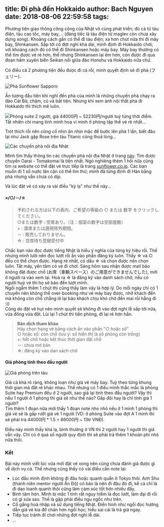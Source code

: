 title: Đi phà đến Hokkaido
author: Bach Nguyen
date: 2018-08-06 22:59:58
tags:
---
Phương tiện giao thông công cộng của Nhật vô cùng phát triển; đủ cả từ tàu điện, tàu cao tốc, máy bay,... (đáng tiếc là tàu điện từ maglev còn chưa xây dựng xong). Khoảng cách gần có thể đi tàu điện; xa hơn chút nữa thì đi máy bay, Shinkansen. Sắp tới có đợt nghỉ khá dài, mình định đi Hokkaido chơi; với khoảng cách đó có thể đi Shinkansen hoặc máy bay. Máy bay thường có thể tìm được vé rẻ hơn, thế nhưng Shinkansen lại êm hơn, còn được đi qua đoạn hầm xuyên biển Seikan nối giữa đảo Honshu và Hokkaido nữa chứ. 

Có điều cả 2 phương tiện đều được đi cả rồi, mình quyết định sẽ đi phà (フェリー).

![Phà Sunflower Sapporo](https://i.imgur.com/4HvOfNp.jpg)

<!-- more -->

Ấn tượng đầu tiên khi nghĩ đến phà của mình là những chuyến phà chạy ra đảo Cát Bà; chậm, cũ và bất tiện. Nhưng khi xem ảnh nội thất phà đi Hokkaido thì thích mê luôn.

![Phòng suite 2 người, giá 44000円 ~ 52230円/người tuỳ từng thời điểm. Tất nhiên chỉ mang tính minh hoạ vì mình ở phòng tập thể vé rẻ nhất...](https://i.imgur.com/aPrgJiQ.jpg) 

Trót thích rồi nên cũng cố nhịn ăn nhịn mặc để bước lên phà 1 lần, biết đâu lại như Jack gặp Rose trên tàu Titanic cũng thoả lòng...

![Các chuyến phà nội địa Nhật](https://i.imgur.com/q1kjaie.gif)

Mình tìm thấy thông tin các chuyến phà nội địa Nhật ở trang [này](https://www.japan-guide.com/e/e2355.html). Tìm được chuyến Oarai - Tomakomai là tiện nhất. Ngó nghiêng thêm 1 hồi nữa cũng tìm ra website có thể đặt vé trực tiếp là trang [sunflower.co.jp](https://www.sunflower.co.jp). Các bạn muốn đi 1 số nước lân cận có thể tìm thử; mình đã từng định đi Hàn bằng phà nhưng vẫn chưa có dịp.

Và lúc đặt vé có xảy ra vài điều "kỳ lạ" như thế này... 

#### ×/○/－/☆

> 予約される方は以下の表内、ご希望の等級の ○ または 数字 をクリックしてください。<br/>
○または数字	: 空席あり。（注：個室の数字は空部屋数）<br/>
×	: 満席または適用除外期間。<br/>
－	: 販売しておりません。<br/>
☆	: 空席待ち登録受付中

Chắc bạn nào đọc được tiếng Nhật là hiểu ý nghĩa của từng ký hiệu rồi. Thế nhưng mình lười nên đọc lướt rồi ấn vào phần đăng ký luôn. Thấy ☆ và ○ đều có thể chọn được. Hạng rẻ nhất, có dấu ☆ và chọn được nên chọn luôn. Tắt máy, yên tâm có vé đi chơi. Sáng hôm sau nhận được mail báo không đặt được chỗ (お席（車輌スペース）のご用意ができませんでした), mới ớ người ra vào xem lại. Hoá ra ☆ là đăng ký vào danh sách chờ, nếu có người huỷ vé thì họ sẽ báo đến lượt mình.<br/>
Ngồi ngẫm thêm 1 chút thì cũng thấy làm vậy là hợp lý. Do mỗi ngày chỉ có 1 chuyến nên không thể over-booking như vé máy bay được, nhỡ khách đến mà không còn chỗ chẳng lẽ lại bảo khách chịu khó chờ đến mai rồi hẵng đi :))<br/>
Cũng do đặt vé hụt nên mình quyết sẽ không đi vào đợt nghỉ lễ sắp tới nữa, vừa đông vừa đắt. Lùi lại 1 chút thì tiền phòng, đi lại rẻ hơn hẳn.

> **Bản dịch tham khảo**<br/>
Hãy chọn hạng vé bằng cách ấn vào phần "○ hoặc số"<br/>
○ hoặc số: còn chỗ (lưu ý: số hiển thị là số phòng còn trống)<br/>
×: hết chỗ hoặc kết thúc thời gian đặt chỗ<br/>
－: chưa mở bán<br/>
☆: đăng ký vào dan sách chờ<br/>

#### Giá phòng tính theo đầu người

![Giá phòng trên tàu](https://i.imgur.com/708llqJ.png)

Giá cả khá rõ ràng, không loạn như giá vé máy bay. Tuỳ theo từng khung thời gian mà đắt rẻ khác nhau. Thế nhưng có 1 điều mình thắc mắc là phòng Suite hay Premium đều ở 2 người, sao giá lại tính theo đầu người? Vậy thì nếu 1 người ở 1 phòng thì giá sẽ như thế nào? Gấp đôi hay là chỉ tính giá 1 người?<br/>
Tìm thêm 1 đoạn nữa mới thấy 1 đoạn note nho nhỏ nếu ở 1 mình 1 phòng thì giá vé sẽ là gấp rưỡi giá vé 1 người (VD: ở phòng Suite vào đợt A 1 mình thì sẽ phải trả 44000円 * 1.5 = 66000円 ~ 13tr VNĐ).

Điều này mình thấy khá lạ, bình thường ở VN thì 2 người hay 1 người thì giá vẫn vậy. Chỉ có ở quá số người quy định thì sẽ phải trả thêm 1 khoản phí nhỏ nữa thôi.

### Kết
Bài này mình viết lúc vừa mới đặt vé xong nên cũng chưa đánh giá được gì về dịch vụ cả. Thế nhưng cũng thấy có vài điều cần note lại:
- Lúc đầu mình định không đi đâu hoặc quanh quẩn ở Tokyo thôi. Anh Shu (thanh niên mentor người Ấn Độ) có bảo là nên đi đâu đó đi, kể cả chỉ là đi dạo loanh quanh thôi cũng làm cảm xúc tốt hơn nhiều đấy.
- Bình tâm hơn. Mình bị mắc 1 tính rất nguy hiểm là đọc lướt, làm đại đi rồi có gì sửa sau. Thế là gặp phải điều ngu ngốc như trên.
- Cố gắng hoà nhập và sử dụng tiếng Nhật. Điển hình như ngồi đọc hướng dẫn giá vé kia đỡ chán hơn ngồi học; hiểu sai cái là trả giá ngay.
- Tiếp tục tránh đi chơi những đợt nghỉ lễ dài.
- ...
